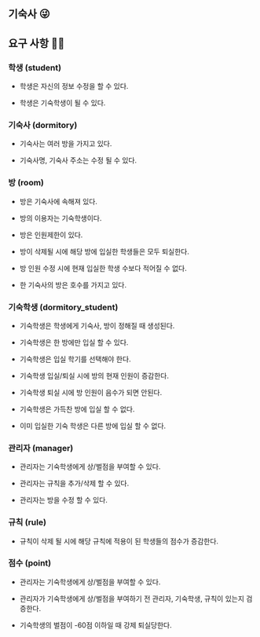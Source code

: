 기숙사 😜
-

## 요구 사항 💁‍♂️

### 학생 (student)
    

- 학생은 자신의 정보 수정을 할 수 있다.

- 학생은 기숙학생이 될 수 있다.


### 기숙사 (dormitory)

- 기숙사는 여러 방을 가지고 있다.

- 기숙사명, 기숙사 주소는 수정 될 수 있다.

### 방 (room)

- 방은 기숙사에 속해져 있다.

- 방의 이용자는 기숙학생이다.

- 방은 인원제한이 있다.

- 방이 삭제될 시에 해당 방에 입실한 학생들은 모두 퇴실한다.

- 방 인원 수정 시에 현재 입실한 학생 수보다 적어질 수 없다.

- 한 기숙사의 방은 호수를 가지고 있다.

### 기숙학생 (dormitory_student)

- 기숙학생은 학생에게 기숙사, 방이 정해질 때 생성된다.

- 기숙학생은 한 방에만 입실 할 수 있다.

- 기숙학생은 입실 학기를 선택해야 한다.

- 기숙학생 입실/퇴실 시에 방의 현재 인원이 증감한다.

- 기숙학생 퇴실 시에 방 인원이 음수가 되면 안된다.
    
- 기숙학생은 가득찬 방에 입실 할 수 없다.

- 이미 입실한 기숙 학생은 다른 방에 입실 할 수 없다.

### 관리자 (manager)

- 관리자는 기숙학생에게 상/벌점을 부여할 수 있다.

- 관리자는 규칙을 추가/삭제 할 수 있다.

- 관리자는 방을 수정 할 수 있다.

### 규칙 (rule)

- 규칙이 삭제 될 시에 해당 규칙에 적용이 된 학생들의 점수가 증감한다.

### 점수 (point)

- 관리자는 기숙학생에게 상/벌점을 부여할 수 있다.

- 관리자가 기숙학생에게 상/벌점을 부여하기 전 관리자, 기숙학생, 규칙이 있는지 검증한다.

- 기숙학생의 벌점이 -60점 이하일 때 강제 퇴실당한다.

